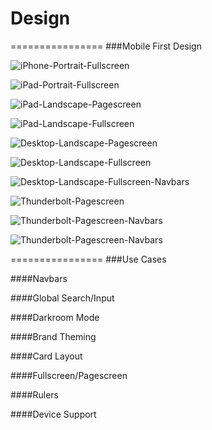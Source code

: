 Design
===============


================
###Mobile First Design

![iPhone-Portrait-Fullscreen](https://raw.githubusercontent.com/clinical-meteor/clinical-active-layout/master/design/iPhone6%20-%20Portrait%20-%20Fullscreen.png)

![iPad-Portrait-Fullscreen](https://raw.githubusercontent.com/clinical-meteor/clinical-active-layout/master/design/iPad%20-%20Portrait%20-%20Fullscreen.png)

![iPad-Landscape-Pagescreen](https://github.com/clinical-meteor/clinical-active-layout/blob/master/design/iPad%20-%20Landscape%20-%20Pagescreen.png)

![iPad-Landscape-Fullscreen](https://raw.githubusercontent.com/clinical-meteor/clinical-active-layout/master/design/iPad%20-%20Landscape%20-%20Fullscreen.png)

![Desktop-Landscape-Pagescreen](https://raw.githubusercontent.com/clinical-meteor/clinical-active-layout/master/design/Desktop%20-%20Landscape%20-%20Pagescreen.png)

![Desktop-Landscape-Fullscreen](https://raw.githubusercontent.com/clinical-meteor/clinical-active-layout/master/design/Desktop%20-%20Landscape%20-%20Fullscreen.png)

![Desktop-Landscape-Fullscreen-Navbars](https://raw.githubusercontent.com/clinical-meteor/clinical-active-layout/master/design/Desktop%20-%20Landscape%20-%20Fullscreen%20-%20Navbars.png)

![Thunderbolt-Pagescreen](https://raw.githubusercontent.com/clinical-meteor/clinical-active-layout/master/design/Thunderbolt%20-%20Pagescreen.png)

![Thunderbolt-Pagescreen-Navbars](https://raw.githubusercontent.com/clinical-meteor/clinical-active-layout/master/design/Thunderbolt%20-%20Pagescreen%20-%20Navbars.png)

![Thunderbolt-Pagescreen-Navbars](https://raw.githubusercontent.com/clinical-meteor/clinical-active-layout/master/design/Thunderbolt%20-%20Pagescreen%20-%20Navbars.png)

================
###Use Cases

####Navbars



####Global Search/Input

####Darkroom Mode

####Brand Theming

####Card Layout

####Fullscreen/Pagescreen

####Rulers

####Device Support












